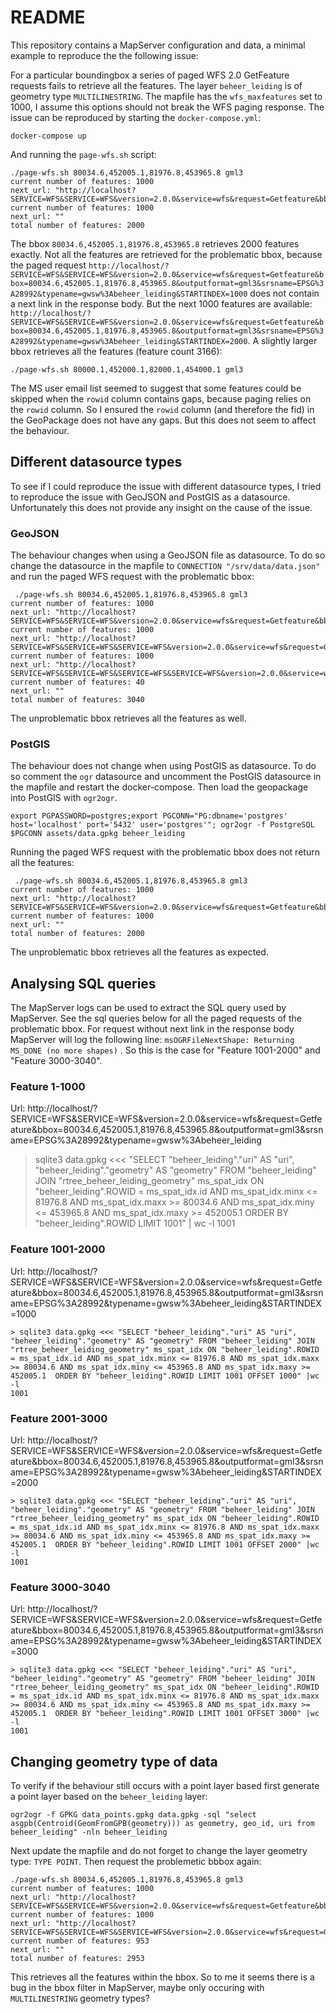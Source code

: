 # README

This repository contains a MapServer configuration and data, a minimal example to reproduce the the following issue:


For a particular boundingbox a series of paged WFS 2.0 GetFeature requests fails to retrieve all the features. The layer `beheer_leiding` is of geometry type `MULTILINESTRING`. The mapfile has the `wfs_maxfeatures` set to 1000, I assume this options should not break the WFS paging response.  The issue can be reproduced by starting the `docker-compose.yml`:

```
docker-compose up
```

And running the `page-wfs.sh` script:

```
./page-wfs.sh 80034.6,452005.1,81976.8,453965.8 gml3
current number of features: 1000
next_url: "http://localhost?SERVICE=WFS&SERVICE=WFS&version=2.0.0&service=wfs&request=Getfeature&bbox=80034.6,452005.1,81976.8,453965.8&outputformat=gml3&srsname=EPSG%3A28992&typename=gwsw%3Abeheer_leiding&STARTINDEX=1000"
current number of features: 1000
next_url: ""
total number of features: 2000
```

The bbox `80034.6,452005.1,81976.8,453965.8` retrieves 2000 features exactly. Not all the features are retrieved for the problematic bbox, because the paged request `http://localhost/?SERVICE=WFS&SERVICE=WFS&version=2.0.0&service=wfs&request=Getfeature&bbox=80034.6,452005.1,81976.8,453965.8&outputformat=gml3&srsname=EPSG%3A28992&typename=gwsw%3Abeheer_leiding&STARTINDEX=1000` does not contain a next link in the response body. But the next 1000 features are available: `http://localhost/?SERVICE=WFS&SERVICE=WFS&version=2.0.0&service=wfs&request=Getfeature&bbox=80034.6,452005.1,81976.8,453965.8&outputformat=gml3&srsname=EPSG%3A28992&typename=gwsw%3Abeheer_leiding&STARTINDEX=2000`. A slightly larger bbox retrieves all the features (feature count 3166):

```
./page-wfs.sh 80000.1,452000.1,82000.1,454000.1 gml3
```

The MS user email list seemed to suggest that some features could be skipped when the `rowid` column contains gaps,  because paging relies on the `rowid` column. So I ensured the `rowid` column (and therefore the fid) in the GeoPackage does not have any gaps. But this does not seem to affect the behaviour.


## Different datasource types

To see if I could reproduce the issue with different datasource types, I tried to reproduce the issue with GeoJSON and PostGIS as a datasource. Unfortunately this does not provide any insight on the cause of the issue. 

### GeoJSON

The behaviour changes when using a GeoJSON file as datasource. To do so change the datasource in the mapfile to `CONNECTION "/srv/data/data.json"` and run the paged WFS request with the problematic bbox:

```
 ./page-wfs.sh 80034.6,452005.1,81976.8,453965.8 gml3
current number of features: 1000
next_url: "http://localhost?SERVICE=WFS&SERVICE=WFS&version=2.0.0&service=wfs&request=Getfeature&bbox=80034.6,452005.1,81976.8,453965.8&outputformat=gml3&srsname=EPSG%3A28992&typename=gwsw%3Abeheer_leiding&STARTINDEX=1000"
current number of features: 1000
next_url: "http://localhost?SERVICE=WFS&SERVICE=WFS&SERVICE=WFS&version=2.0.0&service=wfs&request=Getfeature&bbox=80034.6,452005.1,81976.8,453965.8&outputformat=gml3&srsname=EPSG%3A28992&typename=gwsw%3Abeheer_leiding&STARTINDEX=2000"
current number of features: 1000
next_url: "http://localhost?SERVICE=WFS&SERVICE=WFS&SERVICE=WFS&SERVICE=WFS&version=2.0.0&service=wfs&request=Getfeature&bbox=80034.6,452005.1,81976.8,453965.8&outputformat=gml3&srsname=EPSG%3A28992&typename=gwsw%3Abeheer_leiding&STARTINDEX=3000"
current number of features: 40
next_url: ""
total number of features: 3040
```

The unproblematic bbox retrieves all the features as well.

### PostGIS

The behaviour does not change when using PostGIS as datasource. To do so comment the `ogr` datasource and uncomment the PostGIS datasource in the mapfile and restart the docker-compose. Then load the geopackage into PostGIS with `ogr2ogr`.

```shell
export PGPASSWORD=postgres;export PGCONN="PG:dbname='postgres' host='localhost' port='5432' user='postgres'"; ogr2ogr -f PostgreSQL $PGCONN assets/data.gpkg beheer_leiding
```

Running the paged WFS request with the problematic bbox does not return all the features:

```
 ./page-wfs.sh 80034.6,452005.1,81976.8,453965.8 gml3
current number of features: 1000
next_url: "http://localhost?SERVICE=WFS&SERVICE=WFS&version=2.0.0&service=wfs&request=Getfeature&bbox=80034.6,452005.1,81976.8,453965.8&outputformat=gml3&srsname=EPSG%3A28992&typename=gwsw%3Abeheer_leiding&STARTINDEX=1000"
current number of features: 1000
next_url: ""
total number of features: 2000
```

The unproblematic bbox retrieves all the features as expected.


## Analysing SQL queries 

The MapServer logs can be used to extract the SQL query used by MapServer. See the sql queries below for all the paged requests of the problematic bbox. For request without next link in the response body MapServer will log the following line: `msOGRFileNextShape: Returning MS_DONE (no more shapes)` . So this is the case for "Feature 1001-2000" and "Feature 3000-3040".

### Feature 1-1000

Url: http://localhost/?SERVICE=WFS&SERVICE=WFS&version=2.0.0&service=wfs&request=Getfeature&bbox=80034.6,452005.1,81976.8,453965.8&outputformat=gml3&srsname=EPSG%3A28992&typename=gwsw%3Abeheer_leiding

> sqlite3 data.gpkg <<< "SELECT "beheer_leiding"."uri" AS "uri", "beheer_leiding"."geometry" AS "geometry" FROM "beheer_leiding" JOIN "rtree_beheer_leiding_geometry" ms_spat_idx ON "beheer_leiding".ROWID = ms_spat_idx.id AND ms_spat_idx.minx <= 81976.8 AND ms_spat_idx.maxx >= 80034.6 AND ms_spat_idx.miny <= 453965.8 AND ms_spat_idx.maxy >= 452005.1  ORDER BY "beheer_leiding".ROWID LIMIT 1001" | wc -l
1001

### Feature 1001-2000

Url: http://localhost/?SERVICE=WFS&SERVICE=WFS&version=2.0.0&service=wfs&request=Getfeature&bbox=80034.6,452005.1,81976.8,453965.8&outputformat=gml3&srsname=EPSG%3A28992&typename=gwsw%3Abeheer_leiding&STARTINDEX=1000

```shell
> sqlite3 data.gpkg <<< "SELECT "beheer_leiding"."uri" AS "uri", "beheer_leiding"."geometry" AS "geometry" FROM "beheer_leiding" JOIN "rtree_beheer_leiding_geometry" ms_spat_idx ON "beheer_leiding".ROWID = ms_spat_idx.id AND ms_spat_idx.minx <= 81976.8 AND ms_spat_idx.maxx >= 80034.6 AND ms_spat_idx.miny <= 453965.8 AND ms_spat_idx.maxy >= 452005.1  ORDER BY "beheer_leiding".ROWID LIMIT 1001 OFFSET 1000" |wc -l
1001
```

### Feature 2001-3000

Url: http://localhost/?SERVICE=WFS&SERVICE=WFS&version=2.0.0&service=wfs&request=Getfeature&bbox=80034.6,452005.1,81976.8,453965.8&outputformat=gml3&srsname=EPSG%3A28992&typename=gwsw%3Abeheer_leiding&STARTINDEX=2000

```shell
> sqlite3 data.gpkg <<< "SELECT "beheer_leiding"."uri" AS "uri", "beheer_leiding"."geometry" AS "geometry" FROM "beheer_leiding" JOIN "rtree_beheer_leiding_geometry" ms_spat_idx ON "beheer_leiding".ROWID = ms_spat_idx.id AND ms_spat_idx.minx <= 81976.8 AND ms_spat_idx.maxx >= 80034.6 AND ms_spat_idx.miny <= 453965.8 AND ms_spat_idx.maxy >= 452005.1  ORDER BY "beheer_leiding".ROWID LIMIT 1001 OFFSET 2000" |wc -l
1001
```

### Feature 3000-3040

Url: http://localhost/?SERVICE=WFS&SERVICE=WFS&version=2.0.0&service=wfs&request=Getfeature&bbox=80034.6,452005.1,81976.8,453965.8&outputformat=gml3&srsname=EPSG%3A28992&typename=gwsw%3Abeheer_leiding&STARTINDEX=3000

```shell
> sqlite3 data.gpkg <<< "SELECT "beheer_leiding"."uri" AS "uri", "beheer_leiding"."geometry" AS "geometry" FROM "beheer_leiding" JOIN "rtree_beheer_leiding_geometry" ms_spat_idx ON "beheer_leiding".ROWID = ms_spat_idx.id AND ms_spat_idx.minx <= 81976.8 AND ms_spat_idx.maxx >= 80034.6 AND ms_spat_idx.miny <= 453965.8 AND ms_spat_idx.maxy >= 452005.1  ORDER BY "beheer_leiding".ROWID LIMIT 1001 OFFSET 3000" |wc -l
1001
```

## Changing geometry type of data

To verify if the behaviour still occurs with a point layer based first generate a point layer based on the `beheer_leiding` layer:

```
ogr2ogr -f GPKG data_points.gpkg data.gpkg -sql "select asgpb(Centroid(GeomFromGPB(geometry))) as geometry, geo_id, uri from  beheer_leiding" -nln beheer_leiding
```

Next update the mapfile and do not forget to change the layer geometry type: `TYPE POINT`. Then request the problemetic bbbox again:

```shell
./page-wfs.sh 80034.6,452005.1,81976.8,453965.8 gml3
current number of features: 1000
next_url: "http://localhost?SERVICE=WFS&SERVICE=WFS&version=2.0.0&service=wfs&request=Getfeature&bbox=80034.6%2C452005.1%2C81976.8%2C453965.8&outputformat=gml3&srsname=EPSG%3A28992&typename=gwsw%3Abeheer_leiding&STARTINDEX=1000"
current number of features: 1000
next_url: "http://localhost?SERVICE=WFS&SERVICE=WFS&SERVICE=WFS&version=2.0.0&service=wfs&request=Getfeature&bbox=80034.6%2C452005.1%2C81976.8%2C453965.8&outputformat=gml3&srsname=EPSG%3A28992&typename=gwsw%3Abeheer_leiding&STARTINDEX=2000"
current number of features: 953
next_url: ""
total number of features: 2953
```

This retrieves all the features within the bbox. So to me it seems there is a bug in the bbox filter in MapServer, maybe only occuring with `MULTILINESTRING` geometry types?



